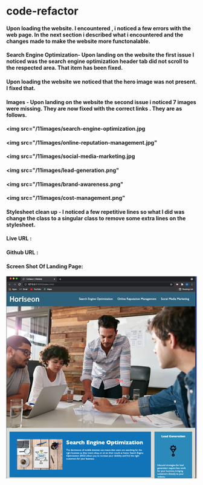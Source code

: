 # code-refactor

#### Upon loading the website. I encountered , i noticed a few errors with the web page. In the next section i described what i encountered and the changes made to make the website more functonalable. 

#### Search Engine Optimization- Upon landing on the website the first issue I noticed was the search engine optimization header tab did not scroll to the respected area. That item has been fixed. 

#### Upon loading the website we noticed that the hero image was not present. I fixed that. 


#### Images - Upon landing on the website the second issue i noticed 7 images were missing. They are now fixed with the correct links . They are as follows.

#### <img src="/11images/search-engine-optimization.jpg
#### <img src="/11images/online-reputation-management.jpg"
#### <img src="/11images/social-media-marketing.jpg
#### <img src="/11images/lead-generation.png" 
#### <img src="/11images/brand-awareness.png"
#### <img src="/11images/cost-management.png"


#### Stylesheet clean up - I noticed a few repetitive lines so what I did was change the class to a singular class to remove some extra lines on the stylesheet.



#### Live URL :
#### Github URL :


#### Screen Shot Of Landing Page:

![Screenshot of webiste](11images/Screen-Shot-finished-site.png)

